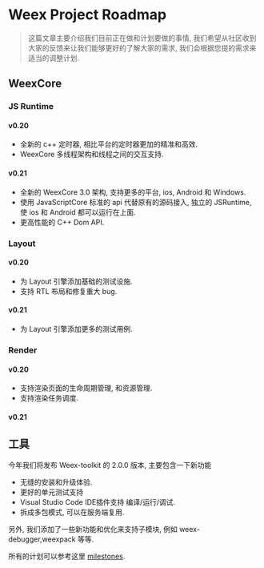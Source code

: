 # Weex Project Roadmap

> 这篇文章主要介绍我们目前正在做和计划要做的事情, 我们希望从社区收到大家的反馈来让我们能够更好的了解大家的需求, 我们会根据您提的需求来适当的调整计划.

## WeexCore
### JS Runtime
#### v0.20
* 全新的 c++ 定时器, 相比平台的定时器更加的精准和高效.
* WeexCore 多线程架构和线程之间的交互支持.
#### v0.21
* 全新的 WeexCore 3.0 架构, 支持更多的平台, ios, Android 和  Windows.
* 使用 JavaScriptCore 标准的 api 代替原有的源码接入, 独立的 JSRuntime, 使 ios 和 Android 都可以运行在上面.
* 更高性能的 C++ Dom API.

### Layout
#### v0.20
* 为 Layout 引擎添加基础的测试设施.
* 支持 RTL 布局和修复重大 bug.
#### v0.21
*  为 Layout 引擎添加更多的测试用例.
### Render
#### v0.20
* 支持渲染页面的生命周期管理, 和资源管理.
* 支持渲染任务调度.
#### v0.21
## 工具

今年我们将发布 Weex-toolkit 的 2.0.0 版本, 主要包含一下新功能

- 无缝的安装和升级体验.
- 更好的单元测试支持
- Visual Studio Code  IDE插件支持 编译/运行/调试.
- 拆成多包模式, 可以在服务端复用.
 
另外, 我们添加了一些新功能和优化来支持子模块, 例如 weex-debugger,weexpack 等等.

所有的计划可以参考这里 [milestones](https://github.com/weexteam/weex-toolkit/milestones).
